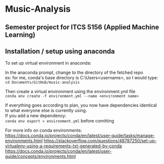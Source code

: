 # Music-Analysis
## Semester project for ITCS 5156 (Applied Machine Learning)

## Installation / setup using anaconda

To set up virtual environment in anaconda: 

In the anaconda prompt, change to the directory of the fetched repo<br>
ex: for me, conda's base directory is C:\Users\<username>\, so I would type: <br>
`cd Documents/GitHub/music-analysis`<br>

Then create a virtual environment using the environment.yml file <br>
`conda env create -f environment.yml --name <environment name>`

If everything goes according to plan, you now have dependencies identical to what everyone else is currently using. <br>
If you add a new dependency: <br>
`conda env export > environment.yml` before comitting

For more info on conda environments: 
https://docs.conda.io/projects/conda/en/latest/user-guide/tasks/manage-environments.html
https://stackoverflow.com/questions/48787250/set-up-virtualenv-using-a-requirements-txt-generated-by-conda
https://docs.conda.io/projects/conda/en/latest/user-guide/concepts/environments.html
